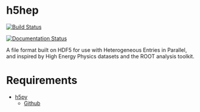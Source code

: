 # h5hep

[![Build Status](https://travis-ci.org/mattbellis/h5hep.svg?branch=master)](https://travis-ci.org/mattbellis/h5hep)

[![Documentation Status](https://readthedocs.org/projects/h5hep/badge/?version=latest)](https://h5hep.readthedocs.io/en/latest/?badge=latest)



A file format built on HDF5 for use with Heterogeneous Entries in Parallel, and inspired by High Energy Physics datasets and the ROOT analysis toolkit.

# Requirements
* [h5py](https://www.h5py.org/)
  * [Github](https://github.com/h5py/h5py)
